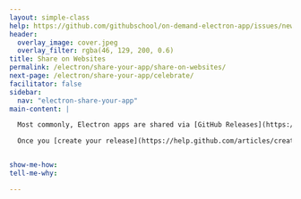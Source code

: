 ```yaml
---
layout: simple-class
help: https://github.com/githubschool/on-demand-electron-app/issues/new?title=I%20need%20help&body=Describe%20what%20you%20need%20help%20with%20here.
header:
  overlay_image: cover.jpeg
  overlay_filter: rgba(46, 129, 200, 0.6)
title: Share on Websites
permalink: /electron/share-your-app/share-on-websites/
next-page: /electron/share-your-app/celebrate/
facilitator: false
sidebar:
  nav: "electron-share-your-app"
main-content: |

  Most commonly, Electron apps are shared via [GitHub Releases](https://help.github.com/articles/about-releases/). People who create and package their own applications upload the binaries to a GitHub repository where others can download them. You can see some great examples of this on the [Electron App page](https://electron.atom.io/apps/). This is free, version controlled, and kept cleanly alongside your code.

  Once you [create your release](https://help.github.com/articles/creating-releases/), link to your downloads from your website! We recommend [GitHub Pages](../../github-cli/) if you don't have a website yet.


show-me-how:
tell-me-why:

---
```

